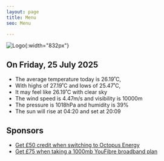 ```yaml
---
layout: page
title: Menu
seo: Menu

---
```


![Logo](/images/logo.jpg){:width="832px"}

<!-- weather_marker starts -->
## On Friday, 25 July 2025

- The average temperature today is 26.19˚C,
- With highs of 27.19˚C and lows of 25.47˚C,
- It may feel like 26.19˚C with clear sky
- The wind speed is 4.47m/s and visibility is 10000m
- The pressure is 1018hPa and humidity is 39%
- The sun will rise at 04:20 and set at 20:09

<!-- weather_marker ends -->

## Sponsors

- [Get £50 credit when switching to Octopus Energy](https://bit.ly/3oD1nnS)
- [Get £75 when taking a 1000mb YouFibre broadband plan](https://aklam.io/91zWhU?)
